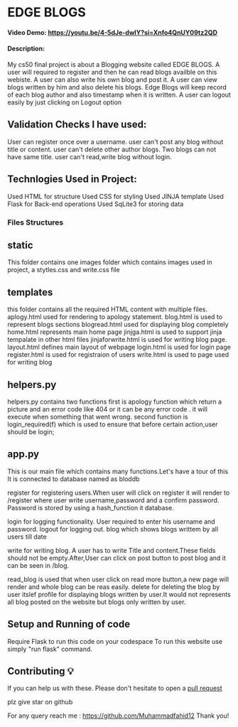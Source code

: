 # EDGE BLOGS
#### Video Demo:  https://youtu.be/4-5dJe-dwlY?si=Xnfo4QnUY09tz2QD
#### Description:
My cs50 final project is about a Blogging website called EDGE BLOGS.
A user will required to register and then he can read blogs availble on this webiste.
A user can also write his own blog and post it.
A user can view blogs written by him and also delete his blogs.
Edge Blogs will keep record of each blog author and also timestamp when it is written.
A user can logout easily by just clicking on Logout option

## Validation Checks I have used:
User can register once over a username.
user can't post any blog without title or content.
user can't delete other author blogs.
Two blogs can not have same title.
user can't read,write blog without login.

## Technlogies Used in Project:
Used HTML for structure
Used CSS for styling
Used JINJA template
Used Flask for Back-end operations
Used SqLite3 for storing data

### Files Structures
## static
This folder contains one images folder which contains images used in project, a stytles.css and write.css file

## templates
this folder contains all the required HTML content with multiple files.
aplogy.html used for rendering to apology statement.
blog.html is used to represent blogs sections
blogread.html used for displaying blog completely
home.html represents main home page
jinjga.html is used to support jinja tempalate in other html files
jinjaforwrite.html is used for writing blog page.
layout.html defines main layout of webpage
login.html is used for login page
register.html is used for registraion of users
write.html is used to page used for writing blog



## helpers.py
helpers.py contains two functions first is apology function which return a picture and an error code like 404 or it can be
any error code . it will execute when something that went wrong.
second function is login_required(f) which is used to ensure that before certain action,user should be login;

## app.py
This is our main file which contains many functions.Let's have a tour of this
It is connected to database named as bloddb

 register for registering users.When user will click on register it will render to /register where user write username,password and a confirm password. Password is stored by using a hash_function it database.

 login for logging functionality. User required to enter his username and password.
 logout for logging out.
 blog which shows blogs writtem by all users till date

 write for writing blog. A user has to write Title and content.These fields should not be empty.After,User can click on post button to post blog and it can be seen in /blog.

 read_blog is used that when user click on read more button,a new page will render and whole blog can be reas easily.
 delete for deleting the blog by user itslef
 profile for displaying blogs written by user.It would not represents all blog posted on the website but blogs only written by user.

## Setup and Running of code
Require Flask to run this code on your codespace
To run this website use simply "run flask" command.


## Contributing 💡
If you can help us with these. Please don't hesitate to open a [pull request](https://github.com/Muhammadfahid12/edge-blogs/pulls)

plz give star on github

For any query reach me : https://github.com/Muhammadfahid12
Thank you!






